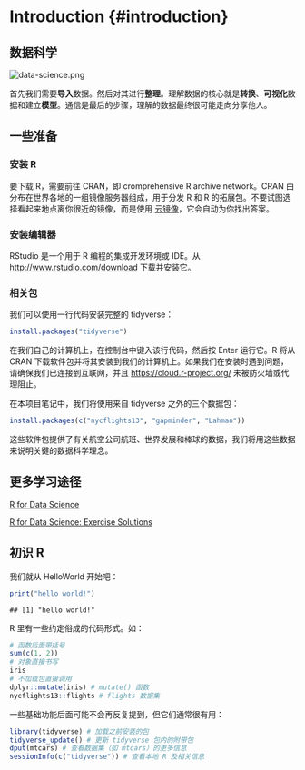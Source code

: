 # Introduction {#introduction}

## 数据科学

![data-science.png](https://d33wubrfki0l68.cloudfront.net/571b056757d68e6df81a3e3853f54d3c76ad6efc/32d37/diagrams/data-science.png)

首先我们需要**导入**数据。然后对其进行**整理**。理解数据的核心就是**转换**、**可视化**数据和建立**模型**。通信是最后的步骤，理解的数据最终很可能走向分享他人。

## 一些准备

### 安装 R

要下载 R，需要前往 CRAN，即 cromprehensive R archive network。CRAN 由分布在世界各地的一组镜像服务器组成，用于分发 R 和 R 的拓展包。不要试图选择看起来地点离你很近的镜像，而是使用 [云镜像](https://cloud.r-project.org/)，它会自动为你找出答案。

### 安装编辑器

RStudio 是一个用于 R 编程的集成开发环境或 IDE。从 http://www.rstudio.com/download 下载并安装它。

### 相关包

我们可以使用一行代码安装完整的 tidyverse：


```r
install.packages("tidyverse")
```

在我们自己的计算机上，在控制台中键入该行代码，然后按 Enter 运行它。R 将从 CRAN 下载软件包并将其安装到我们的计算机上。如果我们在安装时遇到问题，请确保我们已连接到互联网，并且 https://cloud.r-project.org/ 未被防火墙或代理阻止。

在本项目笔记中，我们将使用来自 tidyverse 之外的三个数据包：


```r
install.packages(c("nycflights13", "gapminder", "Lahman"))
```

这些软件包提供了有关航空公司航班、世界发展和棒球的数据，我们将用这些数据来说明关键的数据科学理念。

## 更多学习途径

[R for Data Science](https://r4ds.had.co.nz/)

[R for Data Science: Exercise Solutions](https://jrnold.github.io/r4ds-exercise-solutions)

## 初识 R

我们就从 HelloWorld 开始吧：


```r
print("hello world!")
```

```
## [1] "hello world!"
```

R 里有一些约定俗成的代码形式。如：


```r
# 函数后面带括号
sum(c(1, 2))
# 对象直接书写
iris
# 不加载包直接调用
dplyr::mutate(iris) # mutate() 函数
nycflights13::flights # flights 数据集
```

一些基础功能后面可能不会再反复提到，但它们通常很有用：


```r
library(tidyverse) # 加载之前安装的包
tidyverse_update() # 更新 tidyverse 包内的附带包
dput(mtcars) # 查看数据集（如 mtcars）的更多信息
sessionInfo(c("tidyverse")) # 查看本地 R 及相关信息
```
